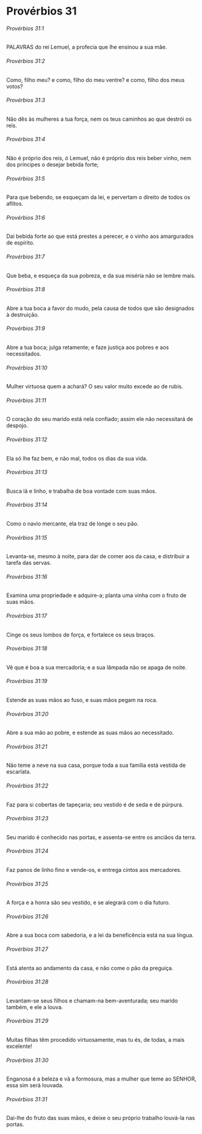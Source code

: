 # Provérbios 31

###### Provérbios 31:1

PALAVRAS do rei Lemuel, a profecia que lhe ensinou a sua mãe.

###### Provérbios 31:2

Como, filho meu? e como, filho do meu ventre? e como, filho dos meus votos?

###### Provérbios 31:3

Não dês às mulheres a tua força, nem os teus caminhos ao que destrói os reis.

###### Provérbios 31:4

Não é próprio dos reis, ó Lemuel, não é próprio dos reis beber vinho, nem dos príncipes o desejar bebida forte;

###### Provérbios 31:5

Para que bebendo, se esqueçam da lei, e pervertam o direito de todos os aflitos.

###### Provérbios 31:6

Dai bebida forte ao que está prestes a perecer, e o vinho aos amargurados de espírito.

###### Provérbios 31:7

Que beba, e esqueça da sua pobreza, e da sua miséria não se lembre mais.

###### Provérbios 31:8

Abre a tua boca a favor do mudo, pela causa de todos que são designados à destruição.

###### Provérbios 31:9

Abre a tua boca; julga retamente; e faze justiça aos pobres e aos necessitados.

###### Provérbios 31:10

Mulher virtuosa quem a achará? O seu valor muito excede ao de rubis.

###### Provérbios 31:11

O coração do seu marido está nela confiado; assim ele não necessitará de despojo.

###### Provérbios 31:12

Ela só lhe faz bem, e não mal, todos os dias da sua vida.

###### Provérbios 31:13

Busca lã e linho, e trabalha de boa vontade com suas mãos.

###### Provérbios 31:14

Como o navio mercante, ela traz de longe o seu pão.

###### Provérbios 31:15

Levanta-se, mesmo à noite, para dar de comer aos da casa, e distribuir a tarefa das servas.

###### Provérbios 31:16

Examina uma propriedade e adquire-a; planta uma vinha com o fruto de suas mãos.

###### Provérbios 31:17

Cinge os seus lombos de força, e fortalece os seus braços.

###### Provérbios 31:18

Vê que é boa a sua mercadoria; e a sua lâmpada não se apaga de noite.

###### Provérbios 31:19

Estende as suas mãos ao fuso, e suas mãos pegam na roca.

###### Provérbios 31:20

Abre a sua mão ao pobre, e estende as suas mãos ao necessitado.

###### Provérbios 31:21

Não teme a neve na sua casa, porque toda a sua família está vestida de escarlata.

###### Provérbios 31:22

Faz para si cobertas de tapeçaria; seu vestido é de seda e de púrpura.

###### Provérbios 31:23

Seu marido é conhecido nas portas, e assenta-se entre os anciãos da terra.

###### Provérbios 31:24

Faz panos de linho fino e vende-os, e entrega cintos aos mercadores.

###### Provérbios 31:25

A força e a honra são seu vestido, e se alegrará com o dia futuro.

###### Provérbios 31:26

Abre a sua boca com sabedoria, e a lei da beneficência está na sua língua.

###### Provérbios 31:27

Está atenta ao andamento da casa, e não come o pão da preguiça.

###### Provérbios 31:28

Levantam-se seus filhos e chamam-na bem-aventurada; seu marido também, e ele a louva.

###### Provérbios 31:29

Muitas filhas têm procedido virtuosamente, mas tu és, de todas, a mais excelente!

###### Provérbios 31:30

Enganosa é a beleza e vã a formosura, mas a mulher que teme ao SENHOR, essa sim será louvada.

###### Provérbios 31:31

Dai-lhe do fruto das suas mãos, e deixe o seu próprio trabalho louvá-la nas portas.

